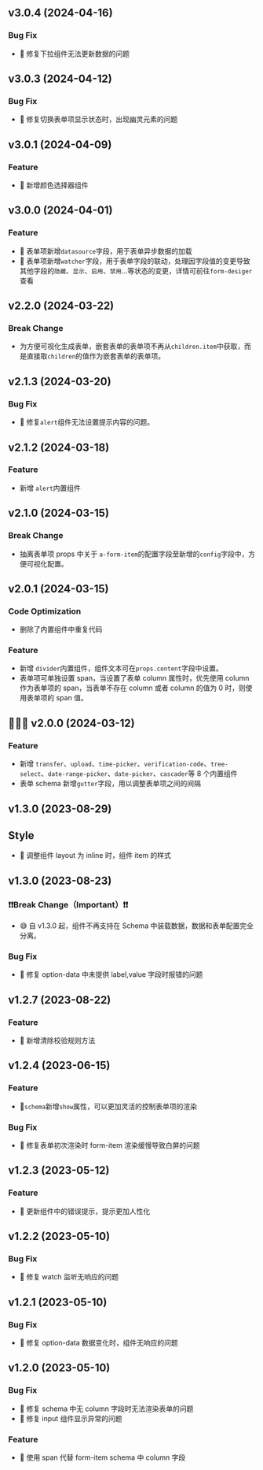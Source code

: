 ## v3.0.4 (2024-04-16)

### Bug Fix

- 🐛 修复下拉组件无法更新数据的问题

## v3.0.3 (2024-04-12)

### Bug Fix

- 🐛 修复切换表单项显示状态时，出现幽灵元素的问题


## v3.0.1 (2024-04-09)

### Feature

- 🍬 新增颜色选择器组件


## v3.0.0 (2024-04-01)

### Feature

- 🍬 表单项新增`datasource`字段，用于表单异步数据的加载
- 🍬 表单项新增`watcher`字段，用于表单字段的联动，处理因字段值的变更导致其他字段的`隐藏`、`显示`、`启用`、`禁用`...等状态的变更，详情可前往`form-desiger`查看

## v2.2.0 (2024-03-22)

### Break Change

- 为方便可视化生成表单，嵌套表单的表单项不再从`children.item`中获取，而是直接取`children`的值作为嵌套表单的表单项。

## v2.1.3 (2024-03-20)

### Bug Fix

- 🐛 修复`alert`组件无法设置提示内容的问题。

## v2.1.2 (2024-03-18)

### Feature

- 新增 `alert`内置组件

## v2.1.0 (2024-03-15)

### Break Change

- 抽离表单项 props 中关于 `a-form-item`的配置字段至新增的`config`字段中，方便可视化配置。

## v2.0.1 (2024-03-15)

### Code Optimization

- 删除了内置组件中重复代码

### Feature

- 新增 `divider`内置组件，组件文本可在`props.content`字段中设置。
- 表单项可单独设置 span，当设置了表单 column 属性时，优先使用 column 作为表单项的 span，当表单不存在 column 或者 column 的值为 0 时，则使用表单项的 span 值。

## 🎊🎊🎊 v2.0.0 (2024-03-12)

### Feature

- 新增 `transfer`、`upload`、`time-picker`、`verification-code`、`tree-select`、`date-range-picker`、`date-picker`、`cascader`等 8 个内置组件
- 表单 schema 新增`gutter`字段，用以调整表单项之间的间隔

## v1.3.0 (2023-08-29)

## Style

- 🌼 调整组件 layout 为 inline 时，组件 item 的样式

## v1.3.0 (2023-08-23)

### ❗❗Break Change（Important）❗❗

- 😅 自 v1.3.0 起，组件不再支持在 Schema 中装载数据，数据和表单配置完全分离。

### Bug Fix

- 🐛 修复 option-data 中未提供 label,value 字段时报错的问题

## v1.2.7 (2023-08-22)

### Feature

- 🍬 新增清除校验规则方法

## v1.2.4 (2023-06-15)

### Feature

- 🍬`schema`新增`show`属性，可以更加灵活的控制表单项的渲染

### Bug Fix

- 🐛 修复表单初次渲染时 form-item 渲染缓慢导致白屏的问题

## v1.2.3 (2023-05-12)

### Feature

- 🍬 更新组件中的错误提示，提示更加人性化

## v1.2.2 (2023-05-10)

### Bug Fix

- 🐛 修复 watch 监听无响应的问题

## v1.2.1 (2023-05-10)

### Bug Fix

- 🐛 修复 option-data 数据变化时，组件无响应的问题

## v1.2.0 (2023-05-10)

### Bug Fix

- 🐛 修复 schema 中无 column 字段时无法渲染表单的问题
- 🐛 修复 input 组件显示异常的问题

### Feature

- 🍬 使用 span 代替 form-item schema 中 column 字段
